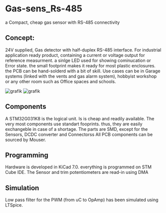 # Gas-sens_Rs-485
a Compact, cheap gas sensor with RS-485 connectivity

## Concept:
24V supplied, Gas detector with half-duplex RS-485 interface. For industrial application ready product, containing a current or voltage output for reference measurment.
a sinlge LED used for showing cominucation or Error state. the small footprint makes it ready for most plastic enclosures.
the PCB can be hand-solderd with a bit of skill. 
Use cases can be in Garage systems (linked with the vents and gas alarm system), hobbyist workshop or any other room such as Office spaces and schools.

![grafik](https://github.com/Sarbf1/Gas-sens_Rs-485/tree/main/Pictures/3d_Top.PNG)
![grafik](https://github.com/Sarbf1/Gas-sens_Rs-485/tree/main/Pictures/3d_Bottom.PNG)

## Components

A STM32G031K8 is the logical unit. Is is cheap and readily available.
The very most components use standart fooprints. thus, they are easily exchangeble in case of a shortage.
The parts are SMD, except for the Sensors, DCDC converter and Connectorss
All PCB components can be sourced by Mouser.

## Programming
Hardware is developed in KiCad 7.0.
everything is programmed on STM Cube IDE. The Sensor and trim potentiometers are read-in using DMA

## Simulation
Low pass filter for the PWM (from uC to OpAmp) has been simulated using LTSpice.

